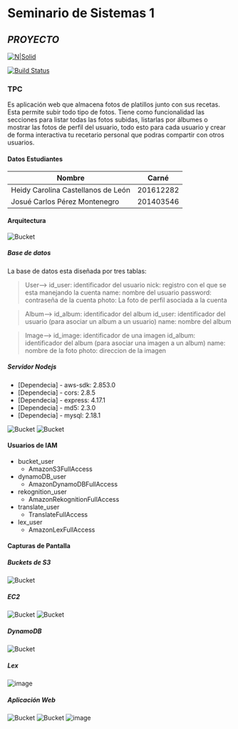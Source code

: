 # Seminario de Sistemas 1
## _PROYECTO_

[![N|Solid](https://cldup.com/dTxpPi9lDf.thumb.png)](https://nodesource.com/products/nsolid)

[![Build Status](https://travis-ci.org/joemccann/dillinger.svg?branch=master)](https://travis-ci.org/joemccann/dillinger)

### TPC

Es aplicación web que almacena fotos de platillos junto con sus recetas. Esta permite subir todo tipo de fotos. Tiene como funcionalidad las secciones para listar todas las fotos subidas, listarlas por álbumes o mostrar las fotos de perfil del usuario, todo esto para cada usuario y crear de forma interactiva tu recetario personal que podras compartir con otros usuarios.

#### Datos Estudiantes
| Nombre | Carné |
| ------ | ------ |
| Heidy Carolina Castellanos de León | 201612282 |
| Josué Carlos Pérez Montenegro  | 201403546 |
#### Arquitectura
![Bucket](imagenes/arqui.jpg "Arquitectura del proyecto")
##### _Base de datos_
La base de datos esta diseñada por tres tablas:
> User--> id_user: identificador del usuario
        nick: registro con el que se esta manejando la cuenta
        name: nombre del usuario
        password: contraseña de la cuenta
        photo: La foto de perfil asociada a la cuenta
        
> Album--> id_album: identificador del album
        id_user: identificador del usuario (para asociar un album a un usuario)
        name: nombre del album
        
> Image--> id_image: identificador de una imagen
         id_album: identificador del album (para asociar una imagen a un album)
         name: nombre de la foto
         photo: direccion de la imagen 
         
##### _Servidor Nodejs_
- [Dependecia] - aws-sdk: 2.853.0
- [Dependecia] - cors: 2.8.5
- [Dependecia] - express: 4.17.1
- [Dependecia] - md5: 2.3.0
- [Dependecia] - mysql: 2.18.1

![Bucket](imagenes/nodejs.png "Codigo del servidor Nodejs")
![Bucket](imagenes/nodejs2.png "Codigo del peticiones del servidor Nodejs")

#### Usuarios de IAM
- bucket_user
     - AmazonS3FullAccess 
- dynamoDB_user 
    - AmazonDynamoDBFullAccess 
- rekognition_user
    -  AmazonRekognitionFullAccess 
- translate_user
   -  TranslateFullAccess 
- lex_user
  -  AmazonLexFullAccess 

#### Capturas de Pantalla
##### _Buckets de S3_
![Bucket](imagenes/bucket.png "S3")
##### _EC2_
![Bucket](imagenes/ec2node.png "Nodejs")
![Bucket](imagenes/ec2py.png "Python")
##### _DynamoDB_
![Bucket](imagenes/dynamo.png "DynamoDB")
##### _Lex_
![image](https://user-images.githubusercontent.com/53104989/114101633-373fd500-9883-11eb-9e4f-94f9c3fe0430.png)
##### _Aplicación Web_
![Bucket](imagenes/Ugram2.png "Registro")
![Bucket](imagenes/Ugram.png "Inicio")
![image](https://user-images.githubusercontent.com/53104989/114101741-65bdb000-9883-11eb-928c-938a483e3e13.png)

